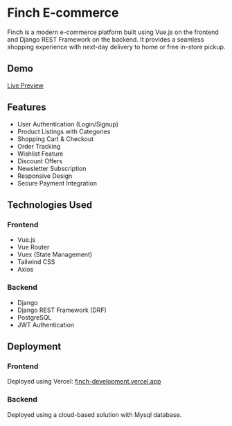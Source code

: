 # Finch E-commerce

Finch is a modern e-commerce platform built using Vue.js on the frontend and Django REST Framework on the backend. It provides a seamless shopping experience with next-day delivery to home or free in-store pickup.

## Demo
[Live Preview](https://finch-development.vercel.app/)

## Features
- User Authentication (Login/Signup)
- Product Listings with Categories
- Shopping Cart & Checkout
- Order Tracking
- Wishlist Feature
- Discount Offers
- Newsletter Subscription
- Responsive Design
- Secure Payment Integration

## Technologies Used
### Frontend
- Vue.js
- Vue Router
- Vuex (State Management)
- Tailwind CSS
- Axios

### Backend
- Django
- Django REST Framework (DRF)
- PostgreSQL
- JWT Authentication


## Deployment
### Frontend
Deployed using Vercel: [finch-development.vercel.app](https://finch-development.vercel.app/)

### Backend
Deployed using a cloud-based solution with Mysql database.



